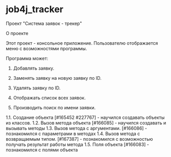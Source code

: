 # job4j_tracker
Проект "Система заявок - трекер"

О проекте

Этот проект - консольное приложение. Пользователю отображается меню с возможностями программы.

Программа может:

1. Добавлять заявку.

2. Заменять заявку на новую заявку по ID.

3. Удалять заявку по ID.

4. Отображать список всех заявок.

5. Производить поиск по имени заявки.

1.1. Создание объекта [#165452 #227767] - научился создавать объекты из классов. 
1.2. Вызов метода объекта [#166085] - научился создавать и вызывать методы
1.3. Вызов метода с аргументами. [#166086] - познакомился с параметрами в методах
1.4. Вызов метода с возвращаемым типом. [#167387] - познакомился с возможностью получать результат работы метода
1.5. Поля объекта [#166083] - познакомился с полями объекта